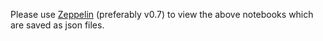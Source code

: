 

Please use [Zeppelin](https://zeppelin.apache.org/) (preferably v0.7) to view the above notebooks which are saved as json files.
